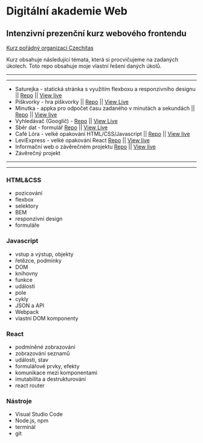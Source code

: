 # Digitální akademie Web

## Intenzivní prezenční kurz webového frontendu

[Kurz pořádný organizací Czechitas](https://kodim.cz/czechitas/daweb/)

Kurz obsahuje následující témata, která si procvičujeme na zadaných úkolech.
Toto repo obsahuje moje vlastní řešení daných úkolů.

---

---

- Saturejka - statická stránka s využitím flexboxu a responzivního designu || [Repo](https://github.com/mstanka/da-saturejka) || [View live](https://mstanka.github.io/da-saturejka/)
- Piškvorky - hra piškvorky || [Repo](https://github.com/mstanka/da-piskvorky) || [View Live](https://mstanka.github.io/da-piskvorky/)
- Minutka - appka pro odpočet času zadaného v minutách a sekundách || [Repo](https://github.com/mstanka/da-web-2021/tree/main/20210410-Javascript-8/minutka3) || [View live](https://minutka3.vercel.app/)
- Vyhledávač (Googlič) - [Repo](https://github.com/mstanka/da-web-2021/tree/main/20210414-HTML-forms/01-vyhledavac) || [View Live](https://googlic.vercel.app/)
- Sběr dat - formulář [Repo](https://github.com/mstanka/da-web-2021/tree/main/20210414-HTML-forms/02-statistickyUrad) || [View Live](https://sber-dat.vercel.app/)
- Café Lóra - velké opakování HTML/CSS/Javascript || [Repo](https://github.com/mstanka/Cafe-Lora) || [View live](https://ecstatic-volhard-f658e6.netlify.app/)
- LeviExpress - velké opakování React [Repo](https://github.com/mstanka/da-leviexpress) || [View live](https://da-leviexpress.vercel.app/)
- Informační web o závěrečném projektu [Repo](https://github.com/mstanka/da-oprojektu) || [View live](https://da-oprojektu.vercel.app/)
- Závěrečný projekt

---

---

### HTML&CSS

- pozicování
- flexbox
- selektory
- BEM
- responzivní design
- formuláře

### Javascript

- vstup a výstup, objekty
- řetězce, podmínky
- DOM
- knihovny
- funkce
- události
- pole
- cykly
- JSON a API
- Webpack
- vlastní DOM komponenty

### React

- podmíněné zobrazování
- zobrazování seznamů
- události, stav
- formulářové prvky, efekty
- komunikace mezi komponentami
- imutabilita a destrukturování
- react router

### Nástroje

- Visual Studio Code
- Node.js, npm
- terminál
- git
